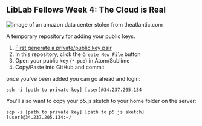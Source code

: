 ## LibLab Fellows Week 4: The Cloud is Real

![image of an amazon data center stolen from theatlantic.com](https://cdn.theatlantic.com/assets/media/img/mt/2016/01/08_image/lead_960.jpg?1452270370)

A temporary repository for adding your public keys.

1) [First generate a private/public key pair](https://help.github.com/articles/generating-a-new-ssh-key-and-adding-it-to-the-ssh-agent/)
2) In this repository, click the `Create New File` button
3) Open your public key (`*.pub`) in Atom/Sublime
4) Copy/Paste into GitHub and commit

once you've been added you can go ahead and login:

`ssh -i [path to private key] [user]@34.237.205.134`

You'll also want to copy your p5.js sketch to your home folder on the server:

`scp -i [path to private key] [path to p5.js sketch] [user]@34.237.205.134:~/`
